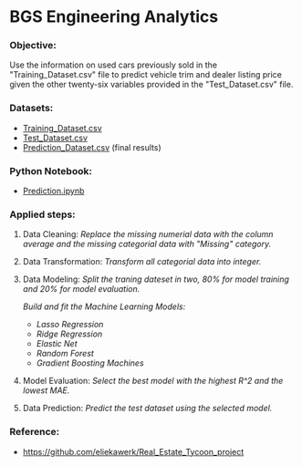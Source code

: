 # BGS Engineering Analytics
### Objective: 
Use the information on used cars previously sold in the "Training_Dataset.csv" file to predict vehicle trim and dealer listing price given the other twenty-six variables provided in the "Test_Dataset.csv" file.

### Datasets: 
- [Training_Dataset.csv](https://github.com/cmunwong/BGS-Engineering-Analytics/blob/main/Training_Dataset.csv)
- [Test_Dataset.csv](https://github.com/cmunwong/BGS-Engineering-Analytics/blob/main/Test_Dataset.csv)
- [Prediction_Dataset.csv](https://github.com/cmunwong/BGS-Engineering-Analytics/blob/main/Prediction_Dataset.csv) (final results)

### Python Notebook:
- [Prediction.ipynb](https://github.com/cmunwong/BGS-Engineering-Analytics/blob/main/Prediction.ipynb)

### Applied steps:
1. Data Cleaning: *Replace the missing numerial data with the column average and the missing categorial data with "Missing" category.*
2. Data Transformation: *Transform all categorial data into integer.*
3. Data Modeling: *Split the traning dateset in two, 80% for model training and 20% for model evaluation.*

   *Build and fit the Machine Learning Models:*
   - *Lasso Regression*
   - *Ridge Regression*
   - *Elastic Net*
   - *Random Forest*
   - *Gradient Boosting Machines*
     
5. Model Evaluation: *Select the best model with the highest R^2 and the lowest MAE.*
6. Data Prediction: *Predict the test dataset using the selected model.*

### Reference:
- https://github.com/eliekawerk/Real_Estate_Tycoon_project
